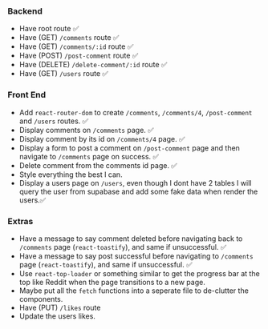 ### Backend

- Have root route ✅
- Have (GET) `/comments` route ✅
- Have (GET) `/comments/:id` route ✅
- Have (POST) `/post-comment` route ✅
- Have (DELETE) `/delete-comment/:id` route ✅
- Have (GET) `/users` route ✅

### Front End

- Add `react-router-dom` to create `/comments`, `/comments/4`, `/post-comment` and `/users` routes. ✅
- Display comments on `/comments` page. ✅
- Display comment by its id on `/comments/4` page. ✅
- Display a form to post a comment on `/post-comment` page and then navigate to `/comments` page on success. ✅
- Delete comment from the comments id page. ✅
- Style everything the best I can.
- Display a users page on `/users`, even though I dont have 2 tables I will query the user from supabase and add some fake data when render the users.✅

### Extras

- Have a message to say comment deleted before navigating back to `/comments` page (`react-toastify`), and same if unsuccessful. ✅
- Have a message to say post successful before navigating to `/comments` page (`react-toastify`), and same if unsuccessful. ✅
- Use `react-top-loader` or something similar to get the progress bar at the top like Reddit when the page transitions to a new page.
- Maybe put all the `fetch` functions into a seperate file to de-clutter the components.
- Have (PUT) `/likes` route
- Update the users likes.
